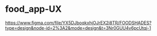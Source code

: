 # food_app-UX

https://www.figma.com/file/YX5DJboqkxhjOJrEX2i8TR/FOODSHADES?type=design&node-id=2%3A2&mode=design&t=3Nr0GUU4v6pcUtqj-1

